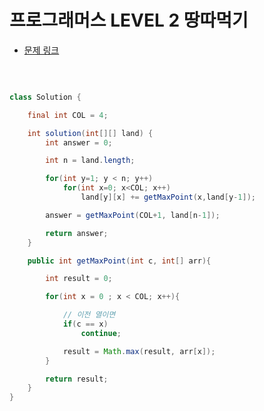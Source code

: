 # 프로그래머스 LEVEL 2 땅따먹기

- [문제 링크](https://programmers.co.kr/learn/courses/30/lessons/12913?language=java)

</br>

```java

class Solution {

    final int COL = 4;

    int solution(int[][] land) {
        int answer = 0;

        int n = land.length;

        for(int y=1; y < n; y++)
            for(int x=0; x<COL; x++)
                land[y][x] += getMaxPoint(x,land[y-1]);

        answer = getMaxPoint(COL+1, land[n-1]);

        return answer;
    }

    public int getMaxPoint(int c, int[] arr){

        int result = 0;

        for(int x = 0 ; x < COL; x++){

            // 이전 열이면
            if(c == x)
                continue;

            result = Math.max(result, arr[x]);
        }

        return result;
    }
}

```
